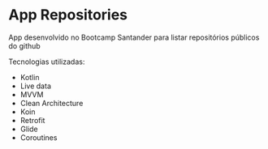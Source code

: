 # App Repositories
App desenvolvido no Bootcamp Santander para listar repositórios públicos do github

Tecnologias utilizadas:

   - Kotlin
   - Live data
   - MVVM
   - Clean Architecture
   - Koin
   - Retrofit
   - Glide
   - Coroutines
  

